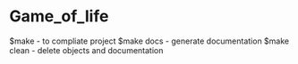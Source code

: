 # Game_of_life
$make  - to compliate project
$make docs - generate documentation
$make clean - delete objects and documentation
